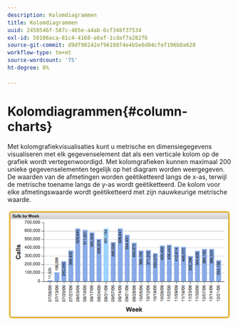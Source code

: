 ```yaml
---
description: Kolomdiagrammen
title: Kolomdiagrammen
uuid: 2458546f-587c-465e-a4ab-6cf348f37534
exl-id: 50186aca-81c4-4168-a6af-1cdaf7a282fb
source-git-commit: d9df90242ef96188f4e4b5e6d04cfef196b0a628
workflow-type: tm+mt
source-wordcount: '75'
ht-degree: 0%

---
```


# Kolomdiagrammen{#column-charts}

Met kolomgrafiekvisualisaties kunt u metrische en dimensiegegevens visualiseren met elk gegevenselement dat als een verticale kolom op de grafiek wordt vertegenwoordigd. Met kolomgrafieken kunnen maximaal 200 unieke gegevenselementen tegelijk op het diagram worden weergegeven. De waarden van de afmetingen worden geëtiketteerd langs de x-as, terwijl de metrische toename langs de y-as wordt geëtiketteerd. De kolom voor elke afmetingswaarde wordt geëtiketteerd met zijn nauwkeurige metrische waarde.

![](assets/column1.png)
